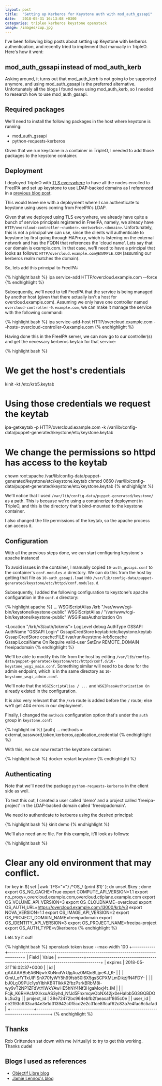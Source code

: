 ```yaml
---
layout: post
title:  "Setting up Kerberos for Keystone auth with mod_auth_gssapi"
date:   2018-05-31 16:13:08 +0300
categories: tripleo kerberos keystone openstack
image: /images/cup.jpg
---
```


I've been following blog posts about setting up Keystone with kerberos
authentication, and recently tried to implement that manually in TripleO.
Here's how it went:

mod_auth_gssapi instead of mod_auth_kerb
----------------------------------------

Asking around, it turns out that mod_auth_kerb is not going to be supported
anymore, and using mod_auth_gssapi is the preferred alternative. Unfortunately
all the blogs I found were using mod_auth_kerb, so I needed to research how to
use mod_auth_gssapi.

Required packages
-----------------

We'll need to install the following packages in the host where keystone is
running:

* mod_auth_gssapi
* python-requests-kerberos

Given that we run keystone in a container in TripleO, I needed to add those
packages to the keystone container.

Deployment
----------

I deployed TripleO with [TLS everywhere][tls-everywhere] to have all the nodes enrolled to
FreeIPA and set up keystone to use LDAP-backed domains as I referenced in a
[previous blog post][previous-blog-post].

This would leave me with a deployment where I can authenticate to keystone
using users coming from FreeIPA's LDAP.

Given that we deployed using TLS everywhere, we already have quite a bunch of
service principals registered in FreeIPA, namely, we already have
`HTTP/overcloud-controller-<number>.<networks>.<domain>`. Unfortunately, this
is not a principal we can use, since the clients will authenticate to keystone
by first going through HAProxy, which is listening on the external network and
has the FQDN that references the 'cloud name'. Lets say that our domain is
example.com. In that case, we'll need to have a principal that looks as
follows: `HTTP/overcloud.example.com@EXAMPLE.COM` (assuming our kerberos
realm matches the domain).

So, lets add this principal to FreeIPA:


{% highlight bash %}
ipa service-add HTTP/overcloud.example.com --force
{% endhighlight %}

Subsequently, we'll need to tell FreeIPA that the service is being managed by
another host (given that there actually isn't a host for
overcloud.example.com). Assuming we only have one controller named
`overcloud-controller-0.example.com`, we can make it manage the service with
the following command:

{% highlight bash %}
ipa service-add-host HTTP/overcloud.example.com --hosts=overcloud-controller-0.example.com
{% endhighlight %}

Having done this in the FreeIPA server, we can now go to our controller(s) and
get the necessary kerberos keytab for that service:

{% highlight bash %}
# We get the host's credentials
kinit -kt /etc/krb5.keytab

# Using those credentials we request the keytab
ipa-getkeytab -p HTTP/overcloud.example.com -k /var/lib/config-data/puppet-generated/keystone/etc/keystone.keytab

# We change the permissions so httpd has access to the keytab
chown root:apache /var/lib/config-data/puppet-generated/keystone/etc/keystone.keytab
chmod 0660 /var/lib/config-data/puppet-generated/keystone/etc/keystone.keytab
{% endhighlight %}

We'll notice that I used `/var/lib/config-data/puppet-generated/keystone/` as
a path. This is because we're using a containerized deployment in TripleO, and
this is the directory that's bind-mounted to the keystone container.

I also changed the file permissions of the keytab, so the apache process can
access it.

Configuration
-------------

With all the previous steps done, we can start configuring keystone's apache
instance!

To avoid issues in the container, I manually copied `10-auth_gssapi.conf` to
the container's `conf.modules.d` directory. We can do this from the host by
getting that file as `10-auth_gssapi.load` into
`/var/lib/config-data/puppet-generated/keystone/etc/httpd/conf.modules.d`.

Subsequently, I added the following configuration to keystone's apache
configuration in the `conf.d` directory:

{% highlight apache %}
  ...
  WSGIScriptAlias /krb "/var/www/cgi-bin/keystone/keystone-public"
  WSGIScriptAlias / "/var/www/cgi-bin/keystone/keystone-public"
  WSGIPassAuthorization On

  <Location "/krb/v3/auth/tokens">
        LogLevel debug
        AuthType GSSAPI
        AuthName "GSSAPI Login"
        GssapiCredStore keytab:/etc/keystone.keytab
        GssapiCredStore ccache:FILE:/var/run/keystone-krb5ccache
        GssapiLocalName On
        Require valid-user
        SetEnv REMOTE_DOMAIN freeipadomain
  </Location>
{% endhighlight %}

We'll be able to modify this file from the host by editing
`/var/lib/config-data/puppet-generated/keystone/etc/httpd/conf.d/10-keystone_wsgi_main.conf`.
Something similar will need to be done for the admin endpoint, which is in the
same directory as `10-keystone_wsgi_admin.conf`.

We'll note that the `WSGIScriptAlias / ...` and `WSGIPassAuthorization On`
already existed in the configuration.

It is also very relevant that the `/krb` route is added before the `/` route;
else we'll get 404 errors in our deployment.

Finally, I changed the `methods` configuration option that's under the `auth`
group in `keystone.conf`:

{% highlight ini %}
[auth]
...
methods = external,password,token,kerberos,application_credential
{% endhighlight %}

With this, we can now restart the keystone container:

{% highlight bash %}
docker restart keystone
{% endhighlight %}

Authenticating
--------------

Note that we'll need the package `python-requests-kerberos` in the client side
as well.

To test this out, I created a user called 'demo' and a project called
'freeipa-project' in the LDAP-backed domain called 'freeoipadomain'.

We need to authenticate to kerberos using the desired principal:

{% highlight bash %}
kinit demo
{% endhighlight %}

We'll also need an rc file. For this example, it'll look as follows:

{% highlight bash %}
# Clear any old environment that may conflict.
for key in $( set | awk '{FS="="}  /^OS_/ {print $1}' ); do unset $key ; done
export OS_NO_CACHE=True
export COMPUTE_API_VERSION=1.1
export no_proxy=,overcloud.example.com,overcloud.ctlplane.example.com
export OS_VOLUME_API_VERSION=3
export OS_CLOUDNAME=overcloud
export OS_AUTH_URL=https://overcloud.example.com:13000/krb/v3
export NOVA_VERSION=1.1
export OS_IMAGE_API_VERSION=2
export OS_PROJECT_DOMAIN_NAME=freeipadomain
export OS_IDENTITY_API_VERSION=3
export OS_PROJECT_NAME=freeipa-project
export OS_AUTH_TYPE=v3kerberos
{% endhighlight %}

Lets try it out!

{% highlight bash %}
openstack token issue --max-width 100
+------------+-------------------------------------------------------------------------------------+
| Field      | Value                                                                               |
+------------+-------------------------------------------------------------------------------------+
| expires    | 2018-05-31T16:02:37+0000                                                            |
| id         | gAAAAABbEA6NijwIrXbNndVrUjgAuz0MQoBLjpeKJ_K-                                        |
|            | OmU_ofYTxUlFISnX70fyWY5h99fsb50l6X5gsSCPXMLmDikzjfN4FDY-                            |
|            | bJ0LgO9PUc1ysYIbhKBRTIkkK2fbzPsrkBRbM8i-wy9vT2NP1ZFdVtYlWkYAwHE5hNY4Nf3HgaMoxj4t_IM |
|            | Fcjk_K6RHAcMXrkxuAS3yhd_NfJd5FnxmqwObNX42jx0eHaIbb5G3GQBDOkLSu2g                    |
| project_id | 39e72472bc964ebfb2faeaca1f865c0e                                                    |
| user_id    | ce2f93c933ca64e3e1d313942c0f5cd2e2c31ce8ffcaf92c83a7e4fac8c5afad                    |
+------------+-------------------------------------------------------------------------------------+
{% endhighlight %}

Thanks
------

Rob Crittenden sat down with me (virtually) to try to get this working. Thanks
dude!

Blogs I used as references
--------------------------

* [Objectif Libre blog](https://www.objectif-libre.com/en/blog/2018/02/26/kerberos-authentication-for-keystone/)
* [Jamie Lennox's blog](https://www.jamielennox.net/blog/2015/02/12/step-by-step-kerberized-keystone/)

[tls-everywhere]: http://tripleo.org/install/advanced_deployment/ssl.html#tls-everywhere-for-the-overcloud
[previous-blog-post]: /2017/freeipa-ldap/

